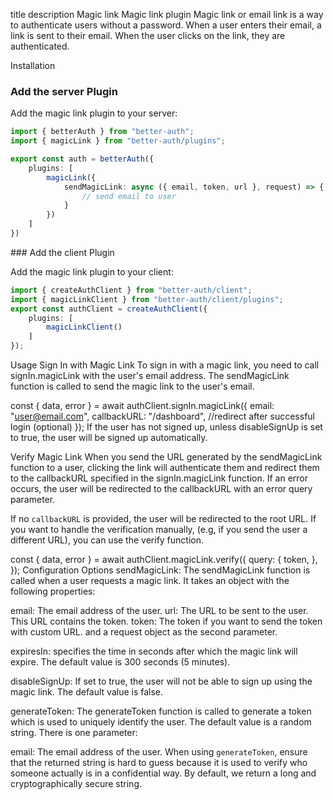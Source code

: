 title	description
Magic link
Magic link plugin
Magic link or email link is a way to authenticate users without a password. When a user enters their email, a link is sent to their email. When the user clicks on the link, they are authenticated.

Installation
### Add the server Plugin
Add the magic link plugin to your server:

```ts title="server.ts"
import { betterAuth } from "better-auth";
import { magicLink } from "better-auth/plugins";

export const auth = betterAuth({
    plugins: [
        magicLink({
            sendMagicLink: async ({ email, token, url }, request) => {
                // send email to user
            }
        })
    ]
})
```
</Step>

<Step>
### Add the client Plugin

Add the magic link plugin to your client:

```ts title="auth-client.ts"
import { createAuthClient } from "better-auth/client";
import { magicLinkClient } from "better-auth/client/plugins";
export const authClient = createAuthClient({
    plugins: [
        magicLinkClient()
    ]
});
```
</Step>
Usage
Sign In with Magic Link
To sign in with a magic link, you need to call signIn.magicLink with the user's email address. The sendMagicLink function is called to send the magic link to the user's email.

const { data, error } = await authClient.signIn.magicLink({
  email: "user@email.com",
  callbackURL: "/dashboard", //redirect after successful login (optional)
});
If the user has not signed up, unless disableSignUp is set to true, the user will be signed up automatically.

Verify Magic Link
When you send the URL generated by the sendMagicLink function to a user, clicking the link will authenticate them and redirect them to the callbackURL specified in the signIn.magicLink function. If an error occurs, the user will be redirected to the callbackURL with an error query parameter.

If no `callbackURL` is provided, the user will be redirected to the root URL.
If you want to handle the verification manually, (e.g, if you send the user a different URL), you can use the verify function.

const { data, error } = await authClient.magicLink.verify({
  query: {
    token,
  },
});
Configuration Options
sendMagicLink: The sendMagicLink function is called when a user requests a magic link. It takes an object with the following properties:

email: The email address of the user.
url: The URL to be sent to the user. This URL contains the token.
token: The token if you want to send the token with custom URL.
and a request object as the second parameter.

expiresIn: specifies the time in seconds after which the magic link will expire. The default value is 300 seconds (5 minutes).

disableSignUp: If set to true, the user will not be able to sign up using the magic link. The default value is false.

generateToken: The generateToken function is called to generate a token which is used to uniquely identify the user. The default value is a random string. There is one parameter:

email: The email address of the user.
When using `generateToken`, ensure that the returned string is hard to guess because it is used to verify who someone actually is in a confidential way. By default, we return a long and cryptographically secure string.